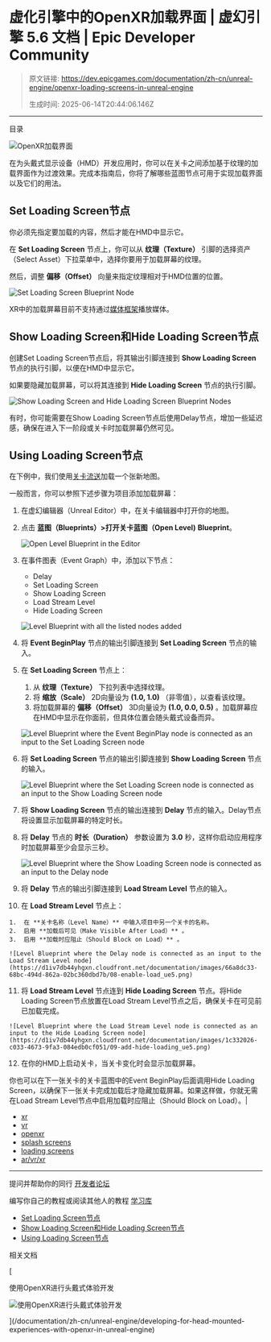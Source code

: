 # 虚化引擎中的OpenXR加载界面 | 虚幻引擎 5.6 文档 | Epic Developer Community

> 原文链接: https://dev.epicgames.com/documentation/zh-cn/unreal-engine/openxr-loading-screens-in-unreal-engine
> 
> 生成时间: 2025-06-14T20:44:06.146Z

---

目录

![OpenXR加载界面](https://dev.epicgames.com/community/api/documentation/image/e73daca9-3420-422f-9367-c29bf8ced361?resizing_type=fill&width=1920&height=335)

在为头戴式显示设备（HMD）开发应用时，你可以在关卡之间添加基于纹理的加载界面作为过渡效果。完成本指南后，你将了解哪些蓝图节点可用于实现加载界面以及它们的用法。

## Set Loading Screen节点

你必须先指定要加载的内容，然后才能在HMD中显示它。

在 **Set Loading Screen** 节点上，你可以从 **纹理（Texture）** 引脚的选择资产（Select Asset）下拉菜单中，选择你要用于加载屏幕的纹理。

然后，调整 **偏移（Offset）** 向量来指定纹理相对于HMD位置的位置。

![Set Loading Screen Blueprint Node](https://d1iv7db44yhgxn.cloudfront.net/documentation/images/d74948cd-0009-45d5-98dd-b7f8195caf41/01-set-loading-screen_ue5.png)

XR中的加载屏幕目前不支持通过[媒体框架](/documentation/zh-cn/unreal-engine/media-framework-in-unreal-engine)播放媒体。

## Show Loading Screen和Hide Loading Screen节点

创建Set Loading Screen节点后，将其输出引脚连接到 **Show Loading Screen** 节点的执行引脚，以便在HMD中显示它。

如果要隐藏加载屏幕，可以将其连接到 **Hide Loading Screen** 节点的执行引脚。

![Show Loading Screen and Hide Loading Screen Blueprint Nodes](https://d1iv7db44yhgxn.cloudfront.net/documentation/images/07911bcf-c388-4ba0-9ebe-2fa501b5089f/02-show-hide-screen_ue5.png)

有时，你可能需要在Show Loading Screen节点后使用Delay节点，增加一些延迟感，确保在进入下一阶段或关卡时加载屏幕仍然可见。

## Using Loading Screen节点

在下例中，我们使用[关卡流送](/documentation/zh-cn/unreal-engine/level-streaming-in-unreal-engine)加载一个张新地图。

一般而言，你可以参照下述步骤为项目添加加载屏幕：

1.  在虚幻编辑器（Unreal Editor）中，在关卡编辑器中打开你的地图。
    
2.  点击 **蓝图（Blueprints）>打开关卡蓝图（Open Level)** **Blueprint**。
    
    ![Open Level Blueprint in the Editor](https://d1iv7db44yhgxn.cloudfront.net/documentation/images/f6008707-87b7-44ef-8026-77d35ac5eaf0/03-open-level-blueprint_ue5.png)
3.  在事件图表（Event Graph）中，添加以下节点：
    
    -   Delay
    -   Set Loading Screen
    -   Show Loading Screen
    -   Load Stream Level
    -   Hide Loading Screen
    
    ![Level Blueprint with all the listed nodes added](https://d1iv7db44yhgxn.cloudfront.net/documentation/images/35e97a35-127b-44a5-b9b8-1111d0ff946f/04-event-begin-play_ue5.png)
4.  将 **Event BeginPlay** 节点的输出引脚连接到 **Set Loading Screen** 节点的输入。
    
5.  在 **Set Loading Screen** 节点上：
    
    1.  从 **纹理（Texture）** 下拉列表中选择纹理。
    2.  将 **缩放（Scale）** 2D向量设为 **(1.0, 1.0)** （非零值），以查看该纹理。
    3.  将加载屏幕的 **偏移（Offset）** 3D向量设为 **(1.0, 0.0, 0.5)** 。加载屏幕应在HMD中显示在你面前，但具体位置会随头戴式设备而异。
    
    ![Level Blueprint where the Event BeginPlay node is connected as an input to the Set Loading Screen node](https://d1iv7db44yhgxn.cloudfront.net/documentation/images/5d43c54f-9db3-49f0-af43-a32462dcdcb2/05-scale-offset_ue5.png)
6.  将 **Set Loading Screen** 节点的输出引脚连接到 **Show Loading Screen** 节点的输入。
    
    ![Level Blueprint where the Set Loading Screen node is connected as an input to the Show Loading Screen node](https://d1iv7db44yhgxn.cloudfront.net/documentation/images/b4aff0bc-8eca-43a3-b692-98c0f5b88a80/06-connect-loading-screen_ue5.png)
7.  将 **Show Loading Screen** 节点的输出连接到 **Delay** 节点的输入。Delay节点将设置显示加载屏幕的特定时长。
    
8.  将 **Delay** 节点的 **时长（Duration）** 参数设置为 **3.0** 秒，这样你启动应用程序时加载屏幕至少会显示三秒。
    
    ![Level Blueprint where the Show Loading Screen node is connected as an input to the Delay node](https://d1iv7db44yhgxn.cloudfront.net/documentation/images/caf3f43b-68e7-4127-a07e-2c64eeb3d418/07-add-delay_ue5.png)
9.  将 **Delay** 节点的输出引脚连接到 **Load Stream Level** 节点的输入。
    
10.  在 **Load Stream Level** 节点上：
    
    1.  在 **关卡名称（Level Name）** 中输入项目中另一个关卡的名称。
    2.  启用 **加载后可见（Make Visible After Load）** 。
    3.  启用 **加载时应阻止（Should Block on Load）** 。
    
    ![Level Blueprint where the Delay node is connected as an input to the Load Stream Level node](https://d1iv7db44yhgxn.cloudfront.net/documentation/images/66a8dc33-68bc-494d-862a-02bc360dbd7b/08-enable-load_ue5.png)
11.  将 **Load Stream Level** 节点连到 **Hide Loading Screen** 节点。将Hide Loading Screen节点放置在Load Stream Level节点之后，确保关卡在可见前已加载完成。
    
    ![Level Blueprint where the Load Stream Level node is connected as an input to the Hide Loading Screen node](https://d1iv7db44yhgxn.cloudfront.net/documentation/images/1c332026-c033-4673-9fa3-084edb0cf051/09-add-hide-loading_ue5.png)
12.  在你的HMD上启动关卡，当关卡变化时会显示加载屏幕。

你也可以在下一张关卡的关卡蓝图中的Event BeginPlay后面调用Hide Loading Screen，以确保下一张关卡完成加载后才隐藏加载屏幕。如果这样做，你就无需在Load Stream Level节点中启用加载时应阻止（Should Block on Load）。|

-   [xr](https://dev.epicgames.com/community/search?query=xr)
-   [vr](https://dev.epicgames.com/community/search?query=vr)
-   [openxr](https://dev.epicgames.com/community/search?query=openxr)
-   [splash screens](https://dev.epicgames.com/community/search?query=splash%20screens)
-   [loading screens](https://dev.epicgames.com/community/search?query=loading%20screens)
-   [ar/vr/xr](https://dev.epicgames.com/community/search?query=ar%2Fvr%2Fxr)

* * *

提问并帮助你的同行 [开发者论坛](https://forums.unrealengine.com/categories?tag=unreal-engine)

编写你自己的教程或阅读其他人的教程 [学习库](https://dev.epicgames.com/community/unreal-engine/learning)

-   [Set Loading Screen节点](/documentation/zh-cn/unreal-engine/openxr-loading-screens-in-unreal-engine#setloadingscreen%E8%8A%82%E7%82%B9)
-   [Show Loading Screen和Hide Loading Screen节点](/documentation/zh-cn/unreal-engine/openxr-loading-screens-in-unreal-engine#showloadingscreen%E5%92%8Chideloadingscreen%E8%8A%82%E7%82%B9)
-   [Using Loading Screen节点](/documentation/zh-cn/unreal-engine/openxr-loading-screens-in-unreal-engine#usingloadingscreen%E8%8A%82%E7%82%B9)

相关文档

[

使用OpenXR进行头戴式体验开发

![使用OpenXR进行头戴式体验开发](https://dev.epicgames.com/community/api/documentation/image/c709b1d5-6c44-499f-83d4-c69963f59568?resizing_type=fit&width=160&height=92)

](/documentation/zh-cn/unreal-engine/developing-for-head-mounted-experiences-with-openxr-in-unreal-engine)